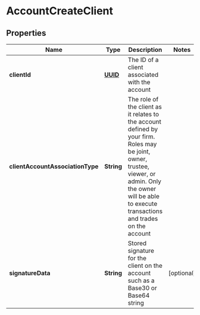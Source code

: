 
# AccountCreateClient

## Properties
Name | Type | Description | Notes
------------ | ------------- | ------------- | -------------
**clientId** | [**UUID**](UUID.md) | The ID of a client associated with the account | 
**clientAccountAssociationType** | **String** | The role of the client as it relates to the account defined by your firm. Roles may be joint, owner, trustee, viewer, or admin. Only the owner will be able to execute transactions and trades on the account | 
**signatureData** | **String** | Stored signature for the client on the account such as a Base30 or Base64 string |  [optional]



